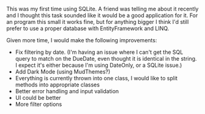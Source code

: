 This was my first time using SQLite. A friend was telling me about it recently and I thought this task sounded like it would be a good application for it.
For an program this small it works fine, but for anything bigger I think I'd still prefer to use a proper database with EntityFramework and LINQ.

Given more time, I would make the following improvements:
- Fix filtering by date. 
 (I'm having an issue where I can't get the SQL query to match on the DueDate, even thought it is identical in the string.
  I expect it's either because I'm using DateOnly, or a SQLite issue.)
- Add Dark Mode (using MudThemes?)
- Everything is currently thrown into one class, I would like to split methods into appropriate classes
- Better error handling and input validation
- UI could be better
- More filter options
